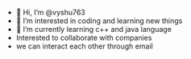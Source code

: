 - 👋 Hi, I’m @vyshu763
- 👀 I’m interested in coding and learning new things
- 🌱 I’m currently learning c++ and java language
-  Interested to collaborate with companies
-  we can interact each other through email

<!---
vyshu763/vyshu763 is a ✨ special ✨ repository because its `README.md` (this file) appears on your GitHub profile.
You can click the Preview link to take a look at your changes.
--->
